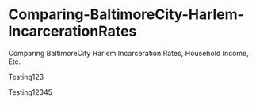 # Comparing-BaltimoreCity-Harlem-IncarcerationRates
Comparing BaltimoreCity Harlem Incarceration Rates, Household Income, Etc.

Testing123

Testing12345
